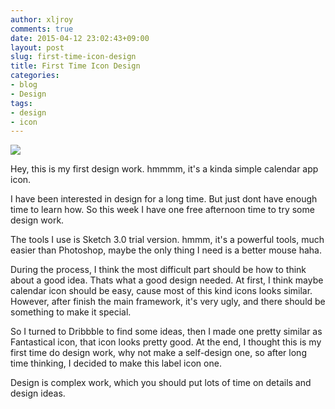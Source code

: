 ```yaml
---
author: xljroy
comments: true
date: 2015-04-12 23:02:43+09:00
layout: post
slug: first-time-icon-design
title: First Time Icon Design
categories:
- blog
- Design
tags:
- design
- icon
---
```


![](http://royxue.me/assets/img/blog/icon_design.jpg)

Hey, this is my first design work. hmmmm, it's a kinda simple calendar app icon.

I have been interested in design for a long time. But just dont have enough time to learn how. So this week I have one free afternoon time to try some design work.

The tools I use is Sketch 3.0 trial version. hmmm, it's a powerful tools, much easier than Photoshop, maybe the only thing I need is a better mouse haha.

During the process, I think the most difficult part should be how to think about a good idea. Thats what a good design needed. At first, I think maybe calendar icon should be easy, cause most of this kind icons looks similar. However, after finish the main framework, it's very ugly, and there should be something to make it special.

So I turned to Dribbble to find some ideas, then I made one pretty similar as Fantastical icon, that icon looks pretty good. At the end, I thought this is my first time do design work, why not make a self-design one, so after long time thinking, I decided to make this label icon one.

Design is complex work, which you should put lots of time on details and design ideas.
